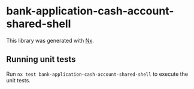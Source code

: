 # bank-application-cash-account-shared-shell

This library was generated with [Nx](https://nx.dev).

## Running unit tests

Run `nx test bank-application-cash-account-shared-shell` to execute the unit tests.
